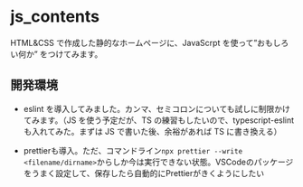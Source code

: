 # js_contents

HTML&CSS で作成した静的なホームページに、JavaScrpt を使って”おもしろい何か” をつけてみます。

## 開発環境

- eslint を導入してみました。カンマ、セミコロンについても試しに制限かけてみます。（JS を使う予定だが、TS の練習もしたいので、typescript-eslint も入れてみた。まずは JS で書いた後、余裕があれば TS に書き換える）

-  prettierも導入。ただ、コマンドライン`npx prettier --write  <filename/dirname>`からしか今は実行できない状態。VSCodeのパッケージをうまく設定して、保存したら自動的にPrettierがきくようにしたい